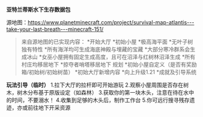 **亚特兰蒂斯水下生存数据包**

源地图：https://www.planetminecraft.com/project/survival-map-atlantis---take-your-last-breath---minecraft-151/
> 来自源地图的已实现内容：
*开始大厅
*初始小屋
*极高海平面
*无叶子树
> 独有特性
*所有海洋均可生成海底神殿与埋藏的宝藏
*大部分寒冷群系会生成冰山
*女巫小屋拥有固定生成高度，且可在沼泽与红树林沼泽生成
*所有村庄均移居地下
*掠夺者哨塔移居地下
> 规划
*初始小屋自定义（是否有奖励箱/初始树/初始树苗）
*初始大厅新增内容
*向上升级1.21
*成就及引导系统

**玩法引导（临时）**
1.拉下大厅的拉杆即可开始游玩
2.观察小屋周围是否存在树木，树木分布基于原版设定（如森林）
3.获取你的第一块木头，注意在待在水中的时间，不要溺水！
4.收集到足够的木头后，制作工作台
5.你可远行搜寻残存遗迹，亦或前往地下开采资源
